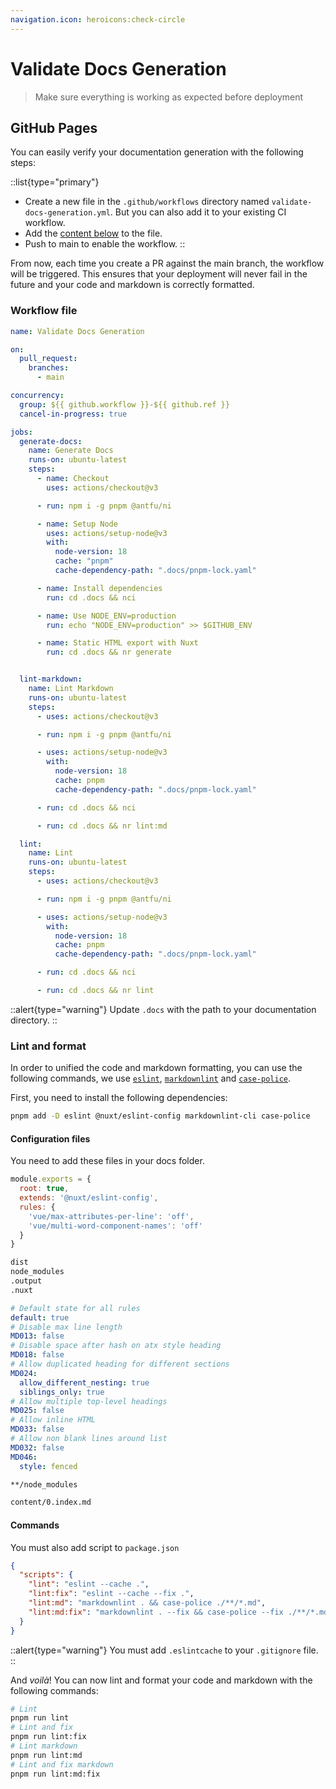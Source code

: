 ```yaml
---
navigation.icon: heroicons:check-circle
---
```


# Validate Docs Generation

> Make sure everything is working as expected before deployment

## GitHub Pages

You can easily verify your documentation generation with the following steps:

::list{type="primary"}
- Create a new file in the `.github/workflows` directory named `validate-docs-generation.yml`. But you can also add it to your existing CI workflow.
- Add the [content below](#workflow-file) to the file.
- Push to main to enable the workflow.
::

From now, each time you create a PR against the main branch, the workflow will be triggered. This ensures that your deployment will never fail in the future and your code and markdown is correctly formatted.

### Workflow file

```yaml [.github/workflows/validate-docs-generation.yml]
name: Validate Docs Generation

on:
  pull_request:
    branches:
      - main

concurrency:
  group: ${{ github.workflow }}-${{ github.ref }}
  cancel-in-progress: true

jobs:
  generate-docs:
    name: Generate Docs
    runs-on: ubuntu-latest
    steps:
      - name: Checkout
        uses: actions/checkout@v3

      - run: npm i -g pnpm @antfu/ni

      - name: Setup Node
        uses: actions/setup-node@v3
        with:
          node-version: 18
          cache: "pnpm"
          cache-dependency-path: ".docs/pnpm-lock.yaml"

      - name: Install dependencies
        run: cd .docs && nci

      - name: Use NODE_ENV=production
        run: echo "NODE_ENV=production" >> $GITHUB_ENV

      - name: Static HTML export with Nuxt
        run: cd .docs && nr generate


  lint-markdown:
    name: Lint Markdown
    runs-on: ubuntu-latest
    steps:
      - uses: actions/checkout@v3

      - run: npm i -g pnpm @antfu/ni

      - uses: actions/setup-node@v3
        with:
          node-version: 18
          cache: pnpm
          cache-dependency-path: ".docs/pnpm-lock.yaml"

      - run: cd .docs && nci

      - run: cd .docs && nr lint:md

  lint:
    name: Lint
    runs-on: ubuntu-latest
    steps:
      - uses: actions/checkout@v3

      - run: npm i -g pnpm @antfu/ni

      - uses: actions/setup-node@v3
        with:
          node-version: 18
          cache: pnpm
          cache-dependency-path: ".docs/pnpm-lock.yaml"

      - run: cd .docs && nci

      - run: cd .docs && nr lint
```

::alert{type="warning"}
Update `.docs` with the path to your documentation directory.
::

### Lint and format

In order to unified the code and markdown formatting, you can use the following commands, we use [`eslint`](https://eslint.org/), [`markdownlint`](https://github.com/igorshubovych/markdownlint-cli) and [`case-police`](https://github.com/antfu/case-police).

First, you need to install the following dependencies:

```bash
pnpm add -D eslint @nuxt/eslint-config markdownlint-cli case-police
```

#### Configuration files

You need to add these files in your docs folder.

```js [.eslintrc.cjs]
module.exports = {
  root: true,
  extends: '@nuxt/eslint-config',
  rules: {
    'vue/max-attributes-per-line': 'off',
    'vue/multi-word-component-names': 'off'
  }
}
```

```txt [.eslintignore]
dist
node_modules
.output
.nuxt
```

```yaml [.markdownlint.yml]
# Default state for all rules
default: true
# Disable max line length
MD013: false
# Disable space after hash on atx style heading
MD018: false
# Allow duplicated heading for different sections
MD024:
  allow_different_nesting: true
  siblings_only: true
# Allow multiple top-level headings
MD025: false
# Allow inline HTML
MD033: false
# Allow non blank lines around list
MD032: false
MD046:
  style: fenced
```

```txt [.markdownlintignore]
**/node_modules

content/0.index.md
```

#### Commands

You must also add script to `package.json`

```json
{
  "scripts": {
    "lint": "eslint --cache .",
    "lint:fix": "eslint --cache --fix .",
    "lint:md": "markdownlint . && case-police ./**/*.md",
    "lint:md:fix": "markdownlint . --fix && case-police --fix ./**/*.md"
  }
}
```

::alert{type="warning"}
You must add `.eslintcache` to your `.gitignore` file.
::

And *voilà*! You can now lint and format your code and markdown with the following commands:

```bash
# Lint
pnpm run lint
# Lint and fix
pnpm run lint:fix
# Lint markdown
pnpm run lint:md
# Lint and fix markdown
pnpm run lint:md:fix
```
